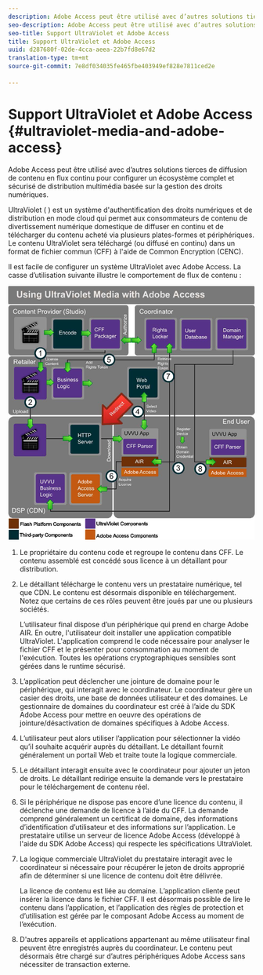 ```yaml
---
description: Adobe Access peut être utilisé avec d’autres solutions tierces de diffusion de contenu en flux continu pour configurer un écosystème complet et sécurisé de distribution multimédia basée sur la gestion des droits numériques.
seo-description: Adobe Access peut être utilisé avec d’autres solutions tierces de diffusion de contenu en flux continu pour configurer un écosystème complet et sécurisé de distribution multimédia basée sur la gestion des droits numériques.
seo-title: Support UltraViolet et Adobe Access
title: Support UltraViolet et Adobe Access
uuid: d287680f-02de-4cca-aeea-22b7fd8e67d2
translation-type: tm+mt
source-git-commit: 7e8df034035fe465fbe403949ef828e7811ced2e

---
```



# Support UltraViolet et Adobe Access {#ultraviolet-media-and-adobe-access}

Adobe Access peut être utilisé avec d’autres solutions tierces de diffusion de contenu en flux continu pour configurer un écosystème complet et sécurisé de distribution multimédia basée sur la gestion des droits numériques.

UltraViolet ( [](https://www.uvvu.com/)) est un système d&#39;authentification des droits numériques et de distribution en mode cloud qui permet aux consommateurs de contenu de divertissement numérique domestique de diffuser en continu et de télécharger du contenu acheté via plusieurs plates-formes et périphériques. Le contenu UltraViolet sera téléchargé (ou diffusé en continu) dans un format de fichier commun (CFF) à l&#39;aide de Common Encryption (CENC).

Il est facile de configurer un système UltraViolet avec Adobe Access. La casse d’utilisation suivante illustre le comportement de flux de contenu :

<!--<a id="fig_cxy_dc2_44"></a>-->

![](assets/AdobeUV_web.png)

1. Le propriétaire du contenu code et regroupe le contenu dans CFF. Le contenu assemblé est concédé sous licence à un détaillant pour distribution.
1. Le détaillant télécharge le contenu vers un prestataire numérique, tel que CDN. Le contenu est désormais disponible en téléchargement. Notez que certains de ces rôles peuvent être joués par une ou plusieurs sociétés.

   L’utilisateur final dispose d’un périphérique qui prend en charge Adobe AIR. En outre, l&#39;utilisateur doit installer une application compatible UltraViolet. L&#39;application comprend le code nécessaire pour analyser le fichier CFF et le présenter pour consommation au moment de l&#39;exécution. Toutes les opérations cryptographiques sensibles sont gérées dans le runtime sécurisé.
1. L’application peut déclencher une jointure de domaine pour le périphérique, qui interagit avec le coordinateur. Le coordinateur gère un casier des droits, une base de données utilisateur et des domaines. Le gestionnaire de domaines du coordinateur est créé à l’aide du SDK Adobe Access pour mettre en oeuvre des opérations de jointure/désactivation de domaines spécifiques à Adobe Access.
1. L’utilisateur peut alors utiliser l’application pour sélectionner la vidéo qu’il souhaite acquérir auprès du détaillant. Le détaillant fournit généralement un portail Web et traite toute la logique commerciale.
1. Le détaillant interagit ensuite avec le coordinateur pour ajouter un jeton de droits. Le détaillant redirige ensuite la demande vers le prestataire pour le téléchargement de contenu réel.
1. Si le périphérique ne dispose pas encore d’une licence du contenu, il déclenche une demande de licence à l’aide du CFF. La demande comprend généralement un certificat de domaine, des informations d’identification d’utilisateur et des informations sur l’application. Le prestataire utilise un serveur de licence Adobe Access (développé à l&#39;aide du SDK Adobe Access) qui respecte les spécifications UltraViolet.
1. La logique commerciale UltraViolet du prestataire interagit avec le coordinateur si nécessaire pour récupérer le jeton de droits approprié afin de déterminer si une licence de contenu doit être délivrée.

   La licence de contenu est liée au domaine. L’application cliente peut insérer la licence dans le fichier CFF. Il est désormais possible de lire le contenu dans l’application, et l’application des règles de protection et d’utilisation est gérée par le composant Adobe Access au moment de l’exécution.
1. D&#39;autres appareils et applications appartenant au même utilisateur final peuvent être enregistrés auprès du coordinateur. Le contenu peut désormais être chargé sur d’autres périphériques Adobe Access sans nécessiter de transaction externe.

